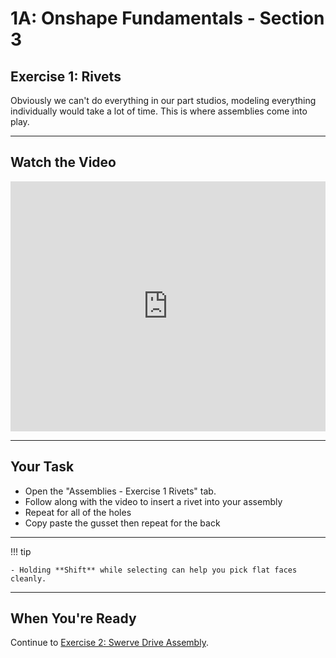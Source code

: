 # 1A: Onshape Fundamentals - Section 3
## Exercise 1: Rivets

Obviously we can't do everything in our part studios, modeling everything individually would take a lot of time. This is where assemblies come into play. 

---

## Watch the Video

<iframe width="100%" height="400" src="https://www.youtube.com/embed/QcmTGa7JZ6E" frameborder="0" allowfullscreen></iframe>

---

## Your Task

- Open the "Assemblies - Exercise 1 Rivets" tab.
- Follow along with the video to insert a rivet into your assembly
- Repeat for all of the holes
- Copy paste the gusset then repeat for the back

---

!!! tip

    - Holding **Shift** while selecting can help you pick flat faces cleanly.

---

## When You're Ready

Continue to [Exercise 2: Swerve Drive Assembly](section3-exercise2.md).
